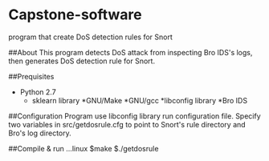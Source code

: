 # Capstone-software
program that create DoS detection rules for Snort

##About
This program detects DoS attack from inspecting Bro IDS's logs, then generates DoS detection rule for Snort.

##Prequisites
* Python 2.7
  * sklearn library
*GNU/Make
*GNU/gcc
*libconfig library
*Bro IDS

##Configuration
Program use libconfig library run configuration file.
Specify two variables in src/getdosrule.cfg to point to Snort's rule directory and Bro's log directory.

##Compile & run
...linux
	$make
	$./getdosrule